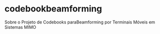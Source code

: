 # codebookbeamforming
Sobre o Projeto de Codebooks paraBeamforming por Terminais Móveis em Sistemas MIMO
